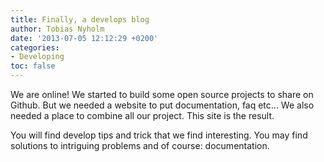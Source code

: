 ```yaml
---
title: Finally, a develops blog
author: Tobias Nyholm
date: '2013-07-05 12:12:29 +0200'
categories:
- Developing
toc: false
---
```


We are online! We started to build some open source projects to share on Github. But we needed a website to put documentation, faq etc... We also needed a place to combine all our project. This site is the result.


You will find develop tips and trick that we find interesting. You may find solutions to intriguing problems and of course: documentation.

